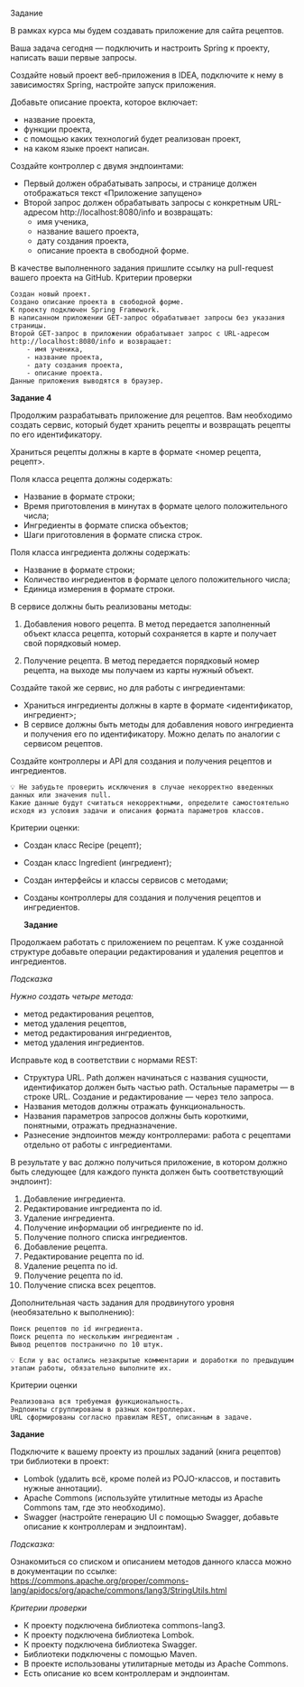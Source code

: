 
Задание

В рамках курса мы будем создавать приложение для сайта рецептов.

Ваша задача сегодня — подключить и настроить Spring к проекту, написать ваши первые запросы.

Создайте новый проект веб-приложения в IDEA, подключите к нему в зависимостях Spring, настройте запуск приложения.

Добавьте описание проекта, которое включает:

* название проекта,
* функции проекта,
* с помощью каких технологий будет реализован проект,
* на каком языке проект написан.

Создайте контроллер с двумя эндпоинтами:
* Первый должен обрабатывать запросы, и странице должен отображаться текст «Приложение запущено»
* Второй запрос должен обрабатывать запросы с конкретным URL-адресом http://localhost:8080/info и возвращать:
    * имя ученика,
    * название вашего проекта,
    * дату создания проекта,
    * описание проекта в свободной форме.

В качестве выполненного задания пришлите ссылку на pull-request вашего проекта на GitHub.
Критерии проверки

    Создан новый проект.
    Создано описание проекта в свободной форме.
    К проекту подключен Spring Framework.
    В написанном приложении GET-запрос обрабатывает запросы без указания страницы.
    Второй GET-запрос в приложении обрабатывает запрос с URL-адресом http://localhost:8080/info и возвращает:
        - имя ученика,
        - название проекта,
        - дату создания проекта,
        - описание проекта.
    Данные приложения выводятся в браузер.
 
**Задание 4**

Продолжим разрабатывать приложение для рецептов. Вам необходимо создать сервис, который будет хранить рецепты и возвращать рецепты по его идентификатору.

Храниться рецепты должны в карте в формате <номер рецепта, рецепт>.

Поля класса рецепта должны содержать:

* Название в формате строки;
* Время приготовления в минутах в формате целого положительного числа;
* Ингредиенты в формате списка объектов;
* Шаги приготовления в формате списка строк.

Поля класса ингредиента должны содержать:

* Название в формате строки;
* Количество ингредиентов в формате целого положительного числа;
* Единица измерения в формате строки.

В сервисе должны быть реализованы методы:

1. Добавления нового рецепта.
В метод передается заполненный объект класса рецепта, который сохраняется в карте и получает свой порядковый номер.

2. Получение рецепта.
В метод передается порядковый номер рецепта, на выходе мы получаем из карты нужный объект.

Создайте такой же сервис, но для работы с ингредиентами:

* Храниться ингредиенты должны в карте в формате <идентификатор, ингредиент>;
* В сервисе должны быть методы для добавления нового ингредиента и получения его по идентификатору. Можно делать по аналогии с сервисом рецептов.

Создайте контроллеры и API для создания и получения рецептов и ингредиентов.

    💡 Не забудьте проверить исключения в случае некорректно введенных данных или значения null. 
    Какие данные будут считаться некорректными, определите самостоятельно исходя из условия задачи и описания формата параметров классов.

Критерии оценки:

* Создан класс Recipe (рецепт);
* Создан класс Ingredient (ингредиент);
* Создан интерфейсы и классы сервисов с методами;
* Созданы контроллеры для создания и получения рецептов и ингредиентов.


   **Задание**

Продолжаем работать с приложением по рецептам. К уже созданной структуре добавьте операции редактирования и удаления рецептов и ингредиентов.

_Подсказка_

_Нужно создать четыре метода:_

* метод редактирования рецептов,
* метод удаления рецептов,
* метод редактирования ингредиентов,
* метод удаления ингредиентов.

Исправьте код в соответствии с нормами REST:

* Структура URL. Path должен начинаться с названия сущности, идентификатор должен быть частью path. Остальные параметры — в строке URL. Создание и редактирование — через тело запроса.
* Названия методов должны отражать функциональность.
* Названия параметров запросов должны быть короткими, понятными, отражать предназначение.
* Разнесение эндпоинтов между контроллерами: работа с рецептами отдельно от работы с ингредиентами.

В результате у вас должно получиться приложение, в котором должно быть следующее (для каждого пункта должен быть соответствующий эндпоинт):

1. Добавление ингредиента.
2. Редактирование ингредиента по id.
3. Удаление ингредиента.
4. Получение информации об ингредиенте по id.
5. Получение полного списка ингредиентов.
6. Добавление рецепта.
7. Редактирование рецепта по id.
8. Удаление рецепта по id.
9. Получение рецепта по id.
10. Получение списка всех рецептов.

Дополнительная часть задания для продвинутого уровня (необязательно к выполнению):

    Поиск рецептов по id ингредиента.
    Поиск рецепта по нескольким ингредиентам .
    Вывод рецептов постранично по 10 штук.

    💡 Если у вас остались незакрытые комментарии и доработки по предыдущим этапам работы, обязательно выполните их.

Критерии оценки

    Реализована вся требуемая функциональность.
    Эндпоинты сгруппированы в разных контроллерах.
    URL сформированы согласно правилам REST, описанным в задаче.

**Задание**

Подключите к вашему проекту из прошлых заданий (книга рецептов) три библиотеки в проект:

* Lombok (удалить всё, кроме полей из POJO-классов, и поставить нужные аннотации).
* Apache Commons (используйте утилитные методы из Apache Commons там, где это необходимо).
* Swagger (настройте генерацию UI с помощью Swagger, добавьте описание к контроллерам и эндпоинтам).

_Подсказка:_

Ознакомиться со списком и описанием методов данного класса можно в документации по ссылке: https://commons.apache.org/proper/commons-lang/apidocs/org/apache/commons/lang3/StringUtils.html

_Критерии проверки_

* К проекту подключена библиотека commons-lang3.
* К проекту подключена библиотека Lombok.
* К проекту подключена библиотека Swagger.
* Библиотеки подключены с помощью Maven.
* В проекте использованы утилитарные методы из Apache Commons.
* Есть описание ко всем контроллерам и эндпоинтам.




